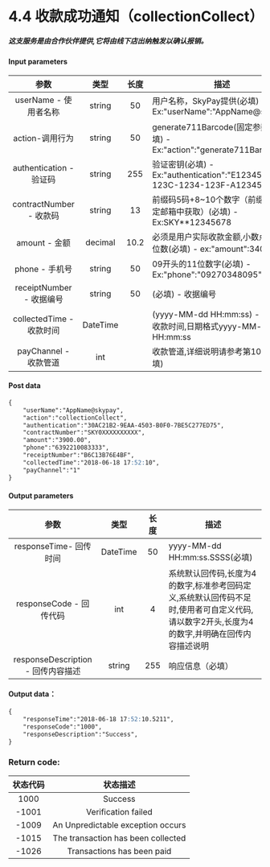 # 4.4 收款成功通知（collectionCollect）
##### 这支服务是由合作伙伴提供,它将由线下店出纳触发以确认报销。

#### Input parameters
| 参数                        |    类型     | 长度    |描述|
| :-------------------------: | :-----------: |:-----:|--------------------------------|   
|userName - 使用者名称|string|50|用户名称，SkyPay提供(必填) - Ex:"userName":"AppName@skypay"|
|action-调用行为|string|50|generate711Barcode(固定参数值)(必填) - Ex:"action":"generate711Barcode"|
|authentication  - 验证码|string |255|验证密钥(必填) - Ex:"authentication":"E1234567-123C-1234-123F-A12345670"|
|contractNumber - 收款码|string|13|前缀码5码+8~10个数字（前缀码在绑定邮箱中获取）(必填) - Ex:SKY**12345678|
|amount - 金额|decimal|10.2|必须是用户实际收款金额,小数点最高二位数(必填) -  ex:"amount":3400.00|
|phone - 手机号|string|50|09开头的11位数字(必填)  - Ex:"phone":"09270348095"|
|receiptNumber - 收据编号|string|50|(必填) - 收据编号|
|collectedTime - 收款时间|DateTime| |(yyyy-MM-dd HH:mm:ss) - (必填) - 收款时间,日期格式yyyy-MM-dd HH:mm:ss|
|payChannel - 收款管道|int||收款管道,详细说明请参考第10章(必填)|

#### Post data

```md
{
    "userName":"AppName@skypay",
    "action":"collectionCollect",
    "authentication":"30AC21B2-9EAA-4503-B0F0-7BE5C277ED75",
    "contractNumber":"SKY0XXXXXXXXXX",
    "amount":"3900.00",
    "phone":"6392210083333",
    "receiptNumber":"B6C13B76E4BF",
    "collectedTime":"2018-06-18 17:52:10",
    "payChannel":"1"
}
```

#### Output parameters
| 参数                        |    类型     | 长度    |描述|
| :-------------------------: | :-----------: |:-----:|--------------------------------|   
|responseTime- 回传时间|DateTime|50|yyyy-MM-dd HH:mm:ss.SSSS(必填)|
|responseCode - 回传代码|int|4|系统默认回传码,长度为4的数字,标准参考回码定义,系统默认回传码不足时,使用者可自定义代码,请以数字2开头,长度为4的数字,并明确在回传内容描述说明|
|responseDescription - 回传内容描述|string|255|响应信息（必填）|

#### Output data：
```md
{
    "responseTime":"2018-06-18 17:52:10.5211",
    "responseCode":"1000",
    "responseDescription":"Success",
}
```

### Return code:

| 状态代码                        |   状态描述    | 
| :-------------------------: | :-----------: |
|1000 |Success|
|-1001|Verification  failed|
|-1009|An Unpredictable exception occurs|
|-1015|The transaction has been collected|
|-1026|Transactions has been paid|








